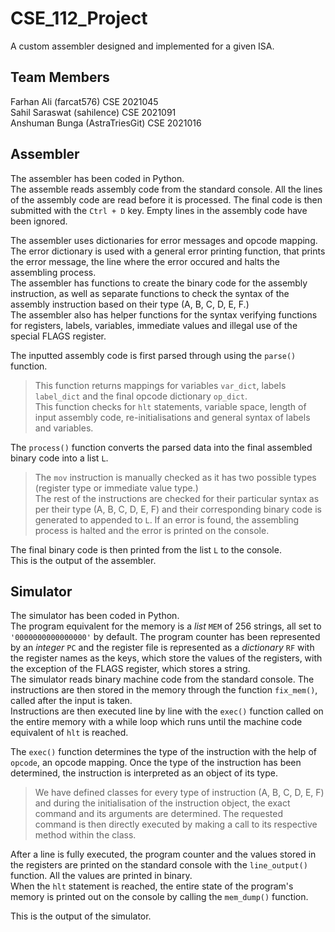 # CSE_112_Project
A custom assembler designed and implemented for a given ISA.

## Team Members
Farhan Ali     (farcat576)      CSE 2021045   
Sahil Saraswat (sahilence)      CSE 2021091   
Anshuman Bunga (AstraTriesGit)  CSE 2021016   

## Assembler
The assembler has been coded in Python.    
The assemble reads assembly code from the standard console. All the lines of the assembly code are read before it is processed. The final code is then submitted with the `Ctrl + D` key. Empty lines in the assembly code have been ignored.     

The assembler uses dictionaries for error messages and opcode mapping. The error dictionary is used with a general error printing function, that prints the error message, the line where the error occured and halts the assembling process.      
The assembler has functions to create the binary code for the assembly instruction, as well as separate functions to check the syntax of the assembly instruction based on their type (A, B, C, D, E, F.)     
The assembler also has helper functions for the syntax verifying functions for registers, labels, variables, immediate values and illegal use of the special FLAGS register.     

The inputted assembly code is first parsed through using the `parse()` function.     
> This function returns mappings for variables `var_dict`, labels `label_dict` and the final opcode dictionary `op_dict`.     
> This function checks for `hlt` statements, variable space, length of input assembly code, re-initialisations and general syntax of labels and variables.     

The `process()` function converts the parsed data into the final assembled binary code into a list `L`.      
> The `mov` instruction is manually checked as it has two possible types (register type or immediate value type.)     
> The rest of the instructions are checked for their particular syntax as per their type (A, B, C, D, E, F) and their corresponding binary code is generated to appended to `L`. If an error is found, the assembling process is halted and the error is printed on the console.      

The final binary code is then printed from the list `L` to the console.     
This is the output of the assembler.        

## Simulator        
The simulator has been coded in Python.           
The program equivalent for the memory is a _list_ `MEM` of 256 strings, all set to `'0000000000000000'` by default. The program counter has been represented by an _integer_ `PC` and the register file is represented as a _dictionary_ `RF` with the register names as the keys, which store the values of the registers, with the exception of the FLAGS register, which stores a string.          
The simulator reads binary machine code from the standard console. The instructions are then stored in the memory through the function `fix_mem()`, called after the input is taken.            
Instructions are then executed line by line with the `exec()` function called on the entire memory with a while loop which runs until the machine code equivalent of `hlt` is reached.             

The `exec()` function determines the type of the instruction with the help of `opcode`, an opcode mapping. Once the type of the instruction has been determined, the instruction is interpreted as an object of its type.         
> We have defined classes for every type of instruction (A, B, C, D, E, F) and during the initialisation of the instruction object, the exact command and its arguments are determined. The requested command is then directly executed by making a call to its respective method within the class.                     


After a line is fully executed, the program counter and the values stored in the registers are printed on the standard console with the `line_output()` function. All the values are printed in binary.           
When the `hlt` statement is reached, the entire state of the program's memory is printed out on the console by calling the `mem_dump()` function.         


This is the output of the simulator.                

